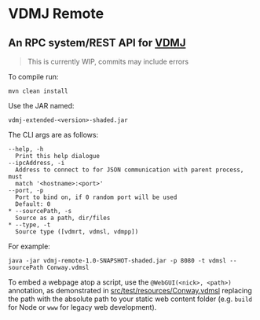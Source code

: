 # VDMJ Remote

## An RPC system/REST API for [VDMJ](https://github.com/nickbattle/vdmj)

> This is currently WIP, commits may include errors

To compile run:

```commandline
mvn clean install
```

Use the JAR named:

`vdmj-extended-<version>-shaded.jar`

The CLI args are as follows:

```
--help, -h
  Print this help dialogue
--ipcAddress, -i
  Address to connect to for JSON communication with parent process, must 
  match '<hostname>:<port>'
--port, -p
  Port to bind on, if 0 random port will be used
  Default: 0
* --sourcePath, -s
  Source as a path, dir/files
* --type, -t
  Source type ([vdmrt, vdmsl, vdmpp])
```

For example:

```commandline
java -jar vdmj-remote-1.0-SNAPSHOT-shaded.jar -p 8080 -t vdmsl --sourcePath Conway.vdmsl
```

To embed a webpage atop a script, use the `@WebGUI(<nick>, <path>)` annotation, as demonstrated in
[src/test/resources/Conway.vdmsl](src/test/resources/Conway.vdmsl) replacing the path with the absolute
path to your static web content folder (e.g. `build` for Node or `www` for legacy web development).
